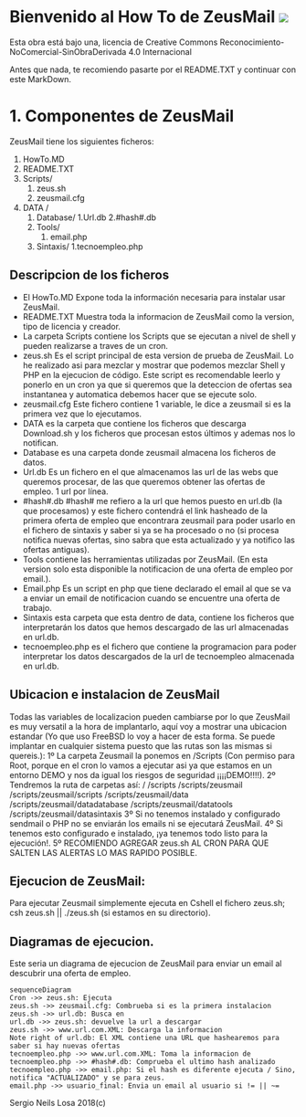 # Bienvenido al How To de ZeusMail [<img src="https://i.creativecommons.org/l/by-nc-nd/4.0/88x31.png">](http://creativecommons.org/licenses/by-nc-nd/4.0/)

Esta obra está bajo una, licencia de Creative Commons Reconocimiento-NoComercial-SinObraDerivada 4.0 Internacional

Antes que nada, te recomiendo pasarte por el README.TXT y continuar con este MarkDown.

# 1. Componentes de ZeusMail

ZeusMail tiene los siguientes ficheros:

 1. HowTo.MD
 2. README.TXT
 3. Scripts/
	 1. zeus.sh
	 3. zeusmail.cfg
 4. DATA /
	 1. Database/
        1.Url.db
        2.#hash#.db
	 2. Tools/
		1. email.php
	3. Sintaxis/
        1.tecnoempleo.php

## Descripcion de los ficheros

- El HowTo.MD Expone toda la información necesaria para instalar usar ZeusMail.
- README.TXT Muestra toda la informacion de ZeusMail como la version, tipo de licencia y creador.
- La carpeta Scripts contiene los Scripts que se ejecutan a nivel de shell y pueden realizarse a traves de un cron. 
- zeus.sh Es el script principal de esta version de prueba de ZeusMail. Lo he realizado asi para mezclar y mostrar que podemos mezclar Shell y PHP en la ejecucion de código. Este script es recomendable leerlo y ponerlo en un cron ya que si queremos que la deteccion de ofertas sea instantanea y automatica debemos hacer que se ejecute solo.
- zeusmail.cfg Este fichero contiene 1 variable, le dice a zeusmail si es la primera vez que lo ejecutamos.
- DATA es la carpeta que contiene los ficheros que descarga Download.sh y los ficheros que procesan estos últimos y ademas nos lo notifican.
- Database es una carpeta donde zeusmail almacena los ficheros de datos.
- Url.db Es un fichero en el que almacenamos las url de las webs que queremos procesar, de las que queremos obtener las ofertas de empleo. 1 url por línea.
- #hash#.db #hash# me refiero a la url que hemos puesto en url.db (la que procesamos) y este fichero contendrá el link hasheado de la primera oferta de empleo que encontrara zeusmail para poder usarlo en el fichero de sintaxis y saber si ya se ha procesado o no (si procesa notifica nuevas ofertas, sino sabra que esta actualizado y ya notifico las ofertas antiguas).
- Tools contiene las herramientas utilizadas por ZeusMail. (En esta version solo esta disponible la notificacion de una oferta de empleo por email.).
- Email.php Es un script en php que tiene declarado el email al que se va a enviar un email de notificacion cuando se encuentre una oferta de trabajo.
- Sintaxis esta carpeta que esta dentro de data, contiene los ficheros que interpretarán los datos que hemos descargado de las url almacenadas en url.db.
- tecnoempleo.php es el fichero que contiene la programacion para poder interpretar los datos descargados de la url de tecnoempleo almacenada en url.db.

## Ubicacion e instalacion de ZeusMail

Todas las variables de localizacion pueden cambiarse por lo que ZeusMail es muy versatil a la hora de implantarlo, aquí voy a mostrar una ubicacion estandar (Yo que uso FreeBSD lo voy a hacer de esta forma. Se puede implantar en cualquier sistema puesto que las rutas son las mismas si quereis.):
1º La carpeta Zeusmail la ponemos en /Scripts (Con permiso para Root, porque en el cron lo vamos a ejecutar asi ya que estamos en un entorno DEMO y nos da igual los riesgos de seguridad ¡¡¡¡DEMO!!!!).
2º Tendremos la ruta de carpetas así:
/
/scripts
/scripts/zeusmail
/scripts/zeusmail/scripts
/scripts/zeusmail/data
/scripts/zeusmail/datadatabase
/scripts/zeusmail/datatools
/scripts/zeusmail/datasintaxis
3º Si no tenemos instalado y configurado sendmail o PHP no se enviarán los emails ni se ejecutará ZeusMail.
4º Si tenemos esto configurado e instalado, ¡ya tenemos todo listo para la ejecución!.
5º RECOMIENDO AGREGAR zeus.sh AL CRON PARA QUE SALTEN LAS ALERTAS LO MAS RAPIDO POSIBLE.

## Ejecucion de ZeusMail:

Para ejecutar Zeusmail simplemente ejecuta en Cshell el fichero zeus.sh; csh zeus.sh || ./zeus.sh (si estamos en su directorio).

## Diagramas de ejecucion.

Este seria un diagrama de ejecucion de ZeusMail para enviar un email al descubrir una oferta de empleo.

```mermaid
sequenceDiagram
Cron ->> zeus.sh: Ejecuta
zeus.sh ->> zeusmail.cfg: Combrueba si es la primera instalacion 
zeus.sh ->> url.db: Busca en
url.db ->> zeus.sh: devuelve la url a descargar
zeus.sh ->> www.url.com.XML: Descarga la informacion
Note right of url.db: El XML contiene una URL que hashearemos para saber si hay nuevas ofertas
tecnoempleo.php ->> www.url.com.XML: Toma la informacion de
tecnoempleo.php ->> #hash#.db: Comprueba el ultimo hash analizado
tecnoempleo.php ->> email.php: Si el hash es diferente ejecuta / Sino, notifica "ACTUALIZADO" y se para zeus.
email.php ->> usuario_final: Envia un email al usuario si != || ~=
```
Sergio Neils Losa 				2018(c)

